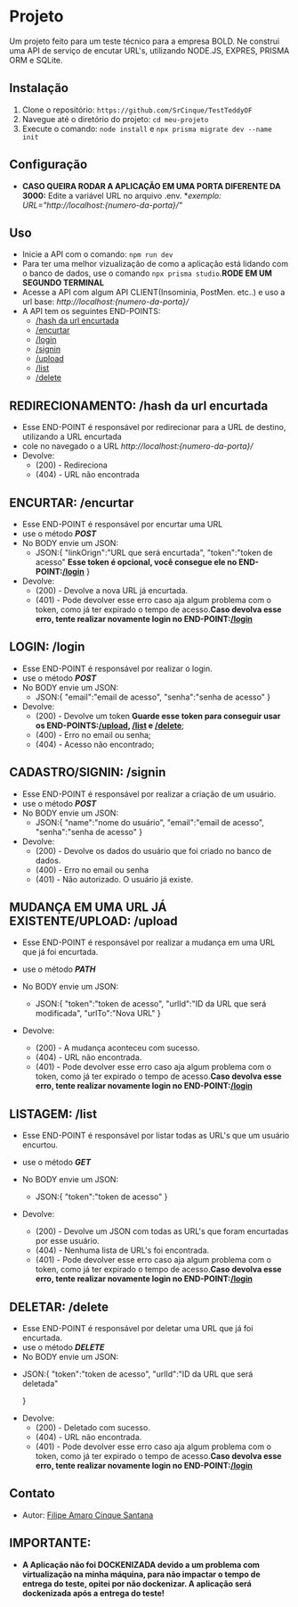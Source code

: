 # Projeto

Um projeto feito para um teste técnico para a empresa BOLD. Ne construi uma API de serviço de encutar URL's, utilizando NODE.JS, EXPRES, PRISMA ORM e SQLite.

## Instalação

1. Clone o repositório: `https://github.com/SrCinque/TestTeddyOF`
2. Navegue até o diretório do projeto: `cd meu-projeto`
3. Execute o comando: `node install` e `npx prisma migrate dev --name init`


## Configuração

* **CASO QUEIRA RODAR A APLICAÇÃO EM UMA PORTA DIFERENTE DA 3000:** Edite a variável URL no arquivo .env.
*_exemplo: URL="http://localhost:{numero-da-porta}/"_

## Uso
* Inicie a API com o comando: `npm run dev`
* Para ter uma melhor vizualização de como a aplicação está lidando com o banco de dados, use o comando `npx prisma studio`.**RODE EM UM SEGUNDO TERMINAL**
* Acesse a API com algum API CLIENT(Insominia, PostMen. etc..) e uso a url base: _http://localhost:{numero-da-porta}/_
* A API tem os seguintes END-POINTS:
    + [/hash da url encurtada](#hash)
    + [/encurtar](#login)
    + [/login](#login)
    + [/signin](#signin)
    + [/upload](#upload)
    + [/list](#list)
    + [/delete](#delete)


## <a name="hash"></a>REDIRECIONAMENTO: /hash da url encurtada
* Esse END-POINT é responsável por redirecionar para a URL de destino, utilizando a URL encurtada
* cole no navegado o a URL _http://localhost:{numero-da-porta}/_
* Devolve:
    + (200) - Redireciona
    + (404) - URL não encontrada

## <a name="encurtar"></a>ENCURTAR: /encurtar
* Esse END-POINT é responsável por encurtar uma URL
* use o método _**POST**_
* No BODY envie um JSON:
    + JSON:{
        "linkOrign":"URL  que será encurtada",
        "token":"token de acesso" **Esse token é opcional, você consegue ele no END-POINT:[/login](#login)**
    }
* Devolve:
    + (200) - Devolve a nova URL já encurtada.
    + (401) - Pode devolver esse erro caso aja algum problema com o token, como  já ter expirado o tempo de acesso.**Caso devolva esse erro, tente realizar novamente login no END-POINT:[/login](#login)**


## <a name="login"></a>LOGIN: /login
* Esse END-POINT é responsável por realizar o login.
* use o método _**POST**_
* No BODY envie um JSON:
    + JSON:{
        "email":"email de acesso",
        "senha":"senha de acesso"
    }
* Devolve:
    + (200) - Devolve um token **Guarde esse token para conseguir usar os END-POINTS:[/upload](#upload), [/list](#list) e  [/delete](#delete)**;
    + (400) - Erro no email ou senha;
    + (404) - Acesso não encontrado;

## <a name="signin"></a>CADASTRO/SIGNIN: /signin
* Esse END-POINT é responsável por realizar a criação de um usuário.
* use o método _**POST**_
* No BODY envie um JSON:
    + JSON:{
        "name":"nome do usuário",
        "email":"email de acesso",
        "senha":"senha de acesso"
    }
* Devolve:
    + (200) - Devolve os dados do usuário que foi criado no banco de dados.
    + (400) - Erro no email ou senha
    + (401) - Não autorizado. O usuário já existe.

## <a name="upload"></a>MUDANÇA EM UMA URL JÁ EXISTENTE/UPLOAD: /upload
* Esse END-POINT é responsável por realizar a mudança em uma URL que já foi encurtada.
* use o método _**PATH**_
* No BODY envie um JSON:
    + JSON:{
        "token":"token de acesso",
        "urlId":"ID da URL que será modificada",
        "urlTo":"Nova URL"
    }

* Devolve:
    + (200) - A mudança aconteceu com sucesso.
    + (404) - URL não encontrada.
    + (401) - Pode devolver esse erro caso aja algum problema com o token, como  já ter expirado o tempo de acesso.**Caso devolva esse erro, tente realizar novamente login no END-POINT:[/login](#login)**


## <a name="list"></a>LISTAGEM: /list
* Esse END-POINT é responsável por listar todas as URL's que um usuário encurtou.
* use o método _**GET**_
* No BODY envie um JSON:
     + JSON:{
        "token":"token de acesso"
    }

* Devolve:
    + (200) - Devolve um JSON com todas as URL's que foram encurtadas por esse usuário.
    + (404) - Nenhuma lista de URL's foi encontrada.
    + (401) - Pode devolver esse erro caso aja algum problema com o token, como  já ter expirado o tempo de acesso.**Caso devolva esse erro, tente realizar novamente login no END-POINT:[/login](#login)**
   

## <a name="delete"></a>DELETAR: /delete
* Esse END-POINT é responsável por deletar uma URL que já foi encurtada.
* use o método _**DELETE**_
* No BODY envie um JSON:
 + JSON:{
        "token":"token de acesso",
        "urlId":"ID da URL que será deletada"
        
    }

* Devolve:
    + (200) - Deletado com sucesso.
    + (404) - URL não encontrada.
    + (401) - Pode devolver esse erro caso aja algum problema com o token, como  já ter expirado o tempo de acesso.**Caso devolva esse erro, tente realizar novamente login no END-POINT:[/login](#login)**


## Contato

* Autor: [Filipe Amaro Cinque Santana](mailto:filipe.cinque@gmail.com)


## IMPORTANTE:

* **A Aplicação não foi DOCKENIZADA devido a um problema com virtualização na minha máquina, para não impactar o tempo de entrega do teste, opitei por não dockenizar. A aplicação será dockenizada após a entrega do teste!**